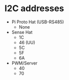# I2C addresses

- Pi Proto Hat (USB-RS485)
	- None
- Sense Hat
	- 1C
	- 46 (UU)
	- 5C
	- 5F
	- 6A
- PWM/Server
	- 40
	- 70
